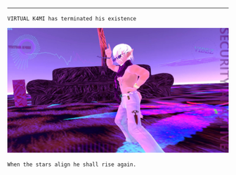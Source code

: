 

----------------------------------------






`VIRTUAL K4MI has terminated his existence`








![image](https://raw.githubusercontent.com/VIRTUAL-K4MI-CLUB/Master/gh-pages/274068227_704191123909429_5075561750844527944_n.jpg)








   















































`When the stars align he shall rise again.`
